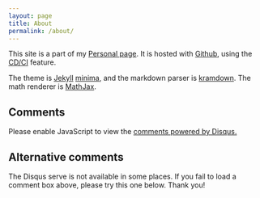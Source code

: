 ```yaml
---
layout: page
title: About
permalink: /about/
---
```


This site is a part of my [Personal page](https://mengxiangxi.info/). It is hosted with [Github](https://www.github.com/), using the [CD/CI](https://github.com/features/actions) feature.

The theme is [Jekyll](https://jekyllrb.com/) [minima](https://github.com/jekyll/minima), and the markdown parser is [kramdown](https://kramdown.gettalong.org/). The math renderer is [MathJax](https://www.mathjax.org/).

<div id="comments">
  <h2>Comments</h2>
  <div id="disqus_thread"></div>
  <script>
  var disqus_config = function () {
  this.page.url = "https://mengxiangxi.info/BLOG/about/";  // Replace PAGE_URL with your page's canonical URL variable
  this.page.identifier = "https://mengxiangxi.info/BLOG/about/"; // Replace PAGE_IDENTIFIER with your page's unique identifier variable
  };

  (function() { // DON'T EDIT BELOW THIS LINE
  var d = document, s = d.createElement('script');
  s.src = 'https://mengxiangxi.disqus.com/embed.js';
  s.setAttribute('data-timestamp', +new Date());
  (d.head || d.body).appendChild(s);
  })();
  </script>
  <noscript>Please enable JavaScript to view the <a href="https://disqus.com/?ref_noscript">comments powered by Disqus.</a></noscript>
</div>

<div id="SOHUCS" sid="blog-about"></div>
<h2>Alternative comments</h2>
<p>The Disqus serve is not available in some places. If you fail to load a comment box above, please try this one below. Thank you!</p>
<script charset="utf-8" type="text/javascript" src="https://cy-cdn.kuaizhan.com/upload/changyan.js" ></script>
<script type="text/javascript">
window.changyan.api.config({
appid: 'cyvFlY7K6',
conf: 'prod_8859dfcc6b8c4fd540417657c60d85f1'
});
</script>